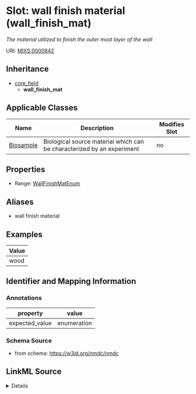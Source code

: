 # Slot: wall finish material (wall_finish_mat)


_The material utilized to finish the outer most layer of the wall_



URI: [MIXS:0000842](https://w3id.org/mixs/0000842)




## Inheritance

* [core_field](core_field.md)
    * **wall_finish_mat**





## Applicable Classes

| Name | Description | Modifies Slot |
| --- | --- | --- |
[Biosample](Biosample.md) | Biological source material which can be characterized by an experiment |  no  |







## Properties

* Range: [WallFinishMatEnum](WallFinishMatEnum.md)



## Aliases


* wall finish material




## Examples

| Value |
| --- |
| wood |

## Identifier and Mapping Information





### Annotations

| property | value |
| --- | --- |
| expected_value | enumeration || occurrence | 1 |



### Schema Source


* from schema: https://w3id.org/nmdc/nmdc




## LinkML Source

<details>
```yaml
name: wall_finish_mat
annotations:
  expected_value:
    tag: expected_value
    value: enumeration
  occurrence:
    tag: occurrence
    value: '1'
description: The material utilized to finish the outer most layer of the wall
title: wall finish material
examples:
- value: wood
from_schema: https://w3id.org/nmdc/nmdc
aliases:
- wall finish material
rank: 1000
is_a: core field
slot_uri: MIXS:0000842
multivalued: false
alias: wall_finish_mat
domain_of:
- Biosample
range: wall_finish_mat_enum

```
</details>